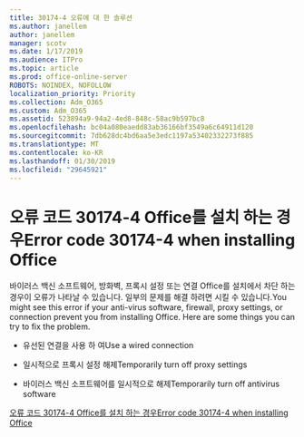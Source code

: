 ```yaml
---
title: 30174-4 오류에 대 한 솔루션
ms.author: janellem
author: janellem
manager: scotv
ms.date: 1/17/2019
ms.audience: ITPro
ms.topic: article
ms.prod: office-online-server
ROBOTS: NOINDEX, NOFOLLOW
localization_priority: Priority
ms.collection: Adm_O365
ms.custom: Adm_O365
ms.assetid: 523894a9-94a2-4ed8-848c-58ac9b597bc8
ms.openlocfilehash: bc04a080eaedd83ab36166bf3549a6c64911d120
ms.sourcegitcommit: 7db628dc4bd6aa5e3edc1197a53402332273f885
ms.translationtype: MT
ms.contentlocale: ko-KR
ms.lasthandoff: 01/30/2019
ms.locfileid: "29645921"
---
```

# <a name="error-code-30174-4-when-installing-office"></a><span data-ttu-id="fb58e-102">오류 코드 30174-4 Office를 설치 하는 경우</span><span class="sxs-lookup"><span data-stu-id="fb58e-102">Error code 30174-4 when installing Office</span></span>

<span data-ttu-id="fb58e-p101">바이러스 백신 소프트웨어, 방화벽, 프록시 설정 또는 연결 Office를 설치에서 차단 하는 경우이 오류가 나타날 수 있습니다. 일부의 문제를 해결 하려면 시킬 수 있습니다.</span><span class="sxs-lookup"><span data-stu-id="fb58e-p101">You might see this error if your anti-virus software, firewall, proxy settings, or connection prevent you from installing Office. Here are some things you can try to fix the problem.</span></span>
  
- <span data-ttu-id="fb58e-105">유선된 연결을 사용 하 여</span><span class="sxs-lookup"><span data-stu-id="fb58e-105">Use a wired connection</span></span>
    
- <span data-ttu-id="fb58e-106">일시적으로 프록시 설정 해제</span><span class="sxs-lookup"><span data-stu-id="fb58e-106">Temporarily turn off proxy settings</span></span>
    
- <span data-ttu-id="fb58e-107">바이러스 백신 소프트웨어를 일시적으로 해제</span><span class="sxs-lookup"><span data-stu-id="fb58e-107">Temporarily turn off antivirus software</span></span>
    
[<span data-ttu-id="fb58e-108">오류 코드 30174-4 Office를 설치 하는 경우</span><span class="sxs-lookup"><span data-stu-id="fb58e-108">Error code 30174-4 when installing Office</span></span>](https://support.office.com/article/5d5551db-266f-47b3-93fc-d51c2e8f4c0b?wt.mc_id=Alchemy_ClientDIA)
  


